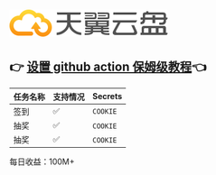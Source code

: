 # ![logo](assets/logo.png)
## 👉 [设置 github action 保姆级教程](https://github.com/hudiemon/course/blob/main/README.md)👈
| 任务名称       | 支持情况 | Secrets          |
|------------|------|------------------|
| 签到         | ✅    | `COOKIE`         |
| 抽奖         | ✅    | `COOKIE`         |
| 抽奖         | ✅    | `COOKIE`         |
每日收益：100M+ 


